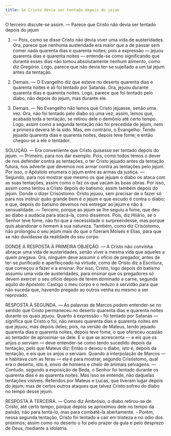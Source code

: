 ```yaml
---
title: Se Cristo devia ser tentado depois do jejum
---
```


O terceiro discute-se assim. — Parece que Cristo não devia ser tentado depois do jejum  

1. — Pois, como se disse Cristo não devia viver uma vida de austeridades. Ora, parece que nenhuma austeridade era maior que a de passar sem comer nada quarenta dias e quarenta noites; pois a expressão — jejuou quarenta dias e quarenta noites — entende-se como significando que durante esses dias não tomou absolutamente nenhum alimento, como diz Gregório. Logo, parece que não devia ter-se sujeitado a um tal jejum antes da tentação.  

2. Demais. — O Evangelho diz que esteve no deserto quarenta dias e quarenta noites e ali foi tentado por Satanás. Ora, jejuou durante quarenta dias e quarenta noites. Logo, parece que foi tentado pelo diabo, não depois do jejum, mas durante ele.  

3. Demais. — No Evangelho não lemos que Cristo jejuasse, senão uma vez. Ora, não foi tentado pelo diabo só uma vez; assim, lemos que, acabada toda a tentação, se retirou dele o demônio até certo tempo. Logo, assim como a segunda tentação não foi precedida de jejum, nem a primeira devera tê-la sido.  Mas, em contrário, o Evangelho: Tendo jejuado quarenta dias e quarenta noites, depois teve fome; e então chegou-se a ele o tentador.  

SOLUÇÃO. — Era conveniente que Cristo quisesse ser tentado depois do jejum. — Primeiro, para nos dar exemplo. Pois, como todos temos o dever de nos defender contra as tentações, o ter Cristo jejuado antes da tentação futura, nos adverte que devemos nos armar contra as tentações pelo jejum. Por isso, o Apóstolo enumera o jejum entre as armas da justiça. — Segundo, para nos mostrar que mesmo os que jejuam o diabo os ataca com as suas tentações, assim como o faz os que vacam às boas obras. Por isso, assim como tentou a Cristo depois do batismo; assim também depois do jejum. Donde o dizer Crisóstomo: Cristo jejuou, sem precisar de o fazer só para nos instruir quão grande bem é o jejum e que escudo é contra o diabo; e que, depois do batismo devemos nos entregar ao jejum e não à sensualidade. — Terceiro, porque ao jejum se lhe seguiu a fome, que deu ao diabo a audácia para atacá-la, como dissemos. Pois, diz Hilário, se o Senhor teve fome, não foi que a necessidade o surpreendesse, mas porque quis abandonar o homem à sua natureza. Também, como diz Crisóstomo, não prolongou o seu jejum mais do que o fizeram Moisés e Elias, para que se não duvidasse da realidade do seu corpo.  

DONDE A RESPOSTA À PRIMEIRA OBJEÇÃO. — A Cristo não convinha abraçar uma vida de austeridades, senão viver a mesma vida que aqueles a quem pregava. Ora, ninguém deve assumir o ofício de pregador, antes de ter-se purificado e aperfeiçoado na virtude, como de Cristo diz a Escritura, que começou a fazer e a ensinar. Por isso, Cristo, logo depois do batismo assumiu uma vida de austeridades, para ensinar que os pregadores só devem exercer o seu ofício depois de terem dominado a carne, segunda aquilo do Apóstolo: Castigo o meu corpo e o reduzo à servidão para que não suceda que, havendo pregado ao outros venha eu mesmo a ser reprovado.  

RESPOSTA À SEGUNDA. — As palavras de Marcos podem entender-se no sentido que Cristo permaneceu no deserto quarenta dias e quarenta noites durante os quais jejuou. Quanto à expressão - foi tentado por Satanás — significa que Cristo o foi, não nesses quarenta dias e quarenta noites em que jejuou, mas depois deles; pois, na versão de Mateus, tendo jejuado quarenta dias e quarenta noites, depois teve fome, o que ofereceu ocasião ao tentador de aproximar-se dele. E o que se acrescenta — e eis que os anjos o serviam — deve entender-se como tendo sucedido depois da tentação, pelo que Mateus diz: Então o deixou o diabo, isto é, depois da tentação, e eis que os anjos o serviam. Quando à interpolação de Marcos — e habitava com as feras — ela é para mostrar, segundo Crisóstomo, qual era o deserto, isto é, envio de homens e cheio de animais selvagens. — Contudo, segundo a exposição de Beda, o Senhor foi tentado durante os quarenta dias e as quarenta noites. Mas isso se entende, não daquelas tentações visíveis. Referidos por Mateus e Lucas, que tiveram lugar depois do jejum; mas de certos outros ataques que talvez Cristo sofreu do diabo no tempo desse jejum.  

RESPOSTA À TERCEIRA. — Como diz Ambrósio, o diabo retirou-se de Cristo, até certo tempo, porque depois se aproximou dele no tempo da paixão, não para tentá-lo, mas para combatê-la abertamente. - Porém, nessa segunda tentação, Cristo foi tentado a cair em tristeza e no ódio dos próximos; assim como no deserto o foi pelo prazer da gula e pelo desprezo de Deus, mediante a idolatria.